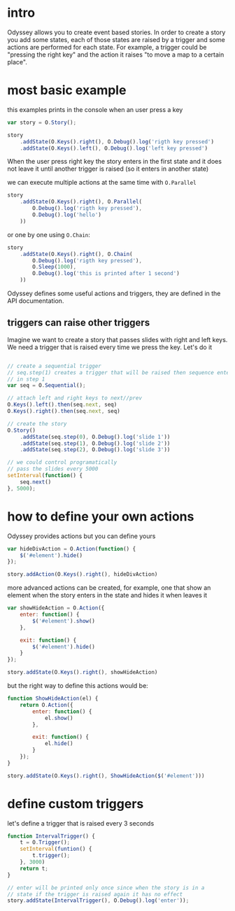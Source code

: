 # intro

Odyssey allows you to create event based stories. In order to create a story you add some states,
each of those states are raised by a trigger and some actions are performed for each state. For example, a trigger could be "pressing the right key" and the action it raises "to move a map to a certain place".


# most basic example

this examples prints in the console when an user press a key

```javascript
var story = O.Story();

story
    .addState(O.Keys().right(), O.Debug().log('rigth key pressed')
    .addState(O.Keys().left(), O.Debug().log('left key pressed')

```

When the user press right key the story enters in the first state and it does not leave it until
another trigger is raised (so it enters in another state)


we can execute multiple actions at the same time with ``O.Parallel``

```javascript
story
    .addState(O.Keys().right(), O.Parallel(
        O.Debug().log('rigth key pressed'),
        O.Debug().log('hello')
    ))
```

or one by one using ``O.Chain``:

```javascript
story
    .addState(O.Keys().right(), O.Chain(
        O.Debug().log('rigth key pressed'),
        O.Sleep(1000),
        O.Debug().log('this is printed after 1 second')
    ))
```

Odyssey defines some useful actions and triggers, they are defined in the API documentation.

## triggers can raise other triggers

Imagine we want to create a story that passes slides with right and left keys. We need a trigger
that is raised every time we press the key. Let's do it

```javascript

// create a sequential trigger
// seq.step(1) creates a trigger that will be raised then sequence enters
// in step 1
var seq = O.Sequential();

// attach left and right keys to next//prev
O.Keys().left().then(seq.next, seq)
O.Keys().right().then(seq.next, seq)

// create the story
O.Story()
    .addState(seq.step(0), O.Debug().log('slide 1'))
    .addState(seq.step(1), O.Debug().log('slide 2'))
    .addState(seq.step(2), O.Debug().log('slide 3'))

// we could control programatically
// pass the slides every 5000
setInterval(function() {
    seq.next()
}, 5000);
```


# how to define your own actions

Odyssey provides actions but you can define yours

```javascript
var hideDivAction = O.Action(function() {
    $('#element').hide()
});

story.addAction(O.Keys().right(), hideDivAction)
```

more advanced actions can be created, for example, one that show an element when the story enters in
the state and hides it when leaves it

```javascript
var showHideAction = O.Action({
    enter: function() {
        $('#element').show()
    },

    exit: function() {
        $('#element').hide()
    }
});

story.addState(O.Keys().right(), showHideAction)
```

but the right way to define this actions would be:

```javascript
function ShowHideAction(el) {
    return O.Action({
        enter: function() {
            el.show()
        },

        exit: function() {
            el.hide()
        }
    });
}

story.addState(O.Keys().right(), ShowHideAction($('#element')))
```

# define custom triggers

let's define a trigger that is raised every 3 seconds

```javascript
function IntervalTrigger() {
    t = O.Trigger();
    setInterval(funtion() {
        t.trigger();
    }, 3000)
    return t;
}

// enter will be printed only once since when the story is in a 
// state if the trigger is raised again it has no effect
story.addState(IntervalTrigger(), O.Debug().log('enter')); 
```

